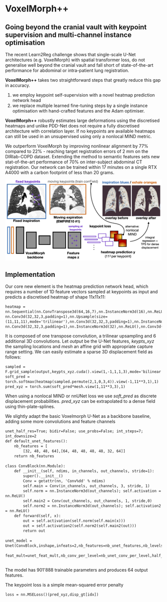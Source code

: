 # VoxelMorph++
## Going beyond the cranial vault with keypoint supervision and multi-channel instance optimisation

The recent Learn2Reg challenge shows that single-scale U-Net architectures (e.g. VoxelMorph) with spatial transformer loss,  do not generalise well beyond the cranial vault and fall short of state-of-the-art performance for abdominal or intra-patient lung registration.

**VoxelMorph++** takes two straightforward steps that greatly reduce this gap in accuracy.
1. we employ keypoint self-supervision with a novel heatmap prediction network head
2. we replace multiple learned fine-tuning steps by a single instance optimisation with hand-crafted features and the Adam optimiser. 

**VoxelMorph++** robustly estimates large deformations using the discretised heatmaps and unlike PDD-Net does not require a fully discretised architecture with correlation layer. If no keypoints are available heatmaps can still be used in an unsupervised using only a nonlocal MIND metric. 

We outperform VoxelMorph by improving nonlinear alignment by 77% compared to 22% - reaching target registration errors of 2 mm on the DIRlab-COPD dataset. Extending the method to semantic features sets new stat-of-the-art performance of 70% on inter-subject abdominal CT registration. Our network can be trained within 17 minutes on a single RTX A4000 with a carbon footprint of less than 20 grams.

![Overview figure](wbir2022_voxelmorph2.png)

## Implementation
Our core new element is the heatmap prediction network head, which requires a number of 1D feature vectors sampled at keypoints as input and predicts a discretised heatmap of shape 11x11x11:
```
heatmap = nn.Sequential(nn.ConvTranspose3d(64,16,7),nn.InstanceNorm3d(16),nn.ReLU(),nn.Conv3d(16,32,3,padding=1),nn.InstanceNorm3d(32),nn.ReLU(),                       nn.Conv3d(32,32,3,padding=1),nn.Upsample(size=(11,11,11),mode='trilinear'),nn.Conv3d(32,32,3,padding=1),nn.InstanceNorm3d(64),nn.ReLU(),                        nn.Conv3d(32,32,3,padding=1),nn.InstanceNorm3d(32),nn.ReLU(),nn.Conv3d(32,16,3,padding=1),nn.InstanceNorm3d(16),nn.ReLU(),nn.Conv3d(16,1,3,padding=1))
```
It is composed of one transpose convolution, a trilinear upsampling and 6 additional 3D convolutions. Let *output* be the U-Net features, *keypts_xyz* the sampling locations  and *mesh* an affine grid with appropriate capture range setting. We can easily estimate a sparse 3D displacement field as follows:  
```
sampled = F.grid_sample(output,keypts_xyz.cuda().view(1,-1,1,1,3),mode='bilinear')
soft_pred = torch.softmax(heatmap(sampled.permute(2,1,0,3,4)).view(-1,11**3,1),1)
pred_xyz = torch.sum(soft_pred*mesh.view(1,11**3,3),1)
```
When using a nonlocal MIND or nnUNet loss we use *soft_pred* as discrete displacement probabilities. *pred_xyz* can be extrapolated to a dense field using thin-plate-splines. 

We slightly adapt the basic Voxelmorph U-Net as a backbone baseline, adding some more convolutions and feature channels
```
unet_half_res=True; bidir=False; use_probs=False; int_steps=7; int_downsize=2
def default_unet_features():
    nb_features = [
        [32, 48, 48, 64],[64, 48, 48, 48, 48, 32, 64]]
    return nb_features

class ConvBlock(nn.Module):
    def __init__(self, ndims, in_channels, out_channels, stride=1):
        super().__init__()
        Conv = getattr(nn, 'Conv%dd' % ndims)
        self.main = Conv(in_channels, out_channels, 3, stride, 1)
        self.norm = nn.InstanceNorm3d(out_channels); self.activation = nn.ReLU()
        self.main2 = Conv(out_channels, out_channels, 1, stride,0)
        self.norm2 = nn.InstanceNorm3d(out_channels); self.activation2 = nn.ReLU()
    def forward(self, x):
        out = self.activation(self.norm(self.main(x)))
        out = self.activation2(self.norm2(self.main2(out)))
        return out
        
unet_model = Unet(ConvBlock,inshape,infeats=2,nb_features=nb_unet_features,nb_levels=nb_unet_levels,\
            feat_mult=unet_feat_mult,nb_conv_per_level=nb_unet_conv_per_level,half_res=unet_half_res,)
            
```
The model has 901'888 trainable parameters and produces 64 output features.

The keypoint loss is a simple mean-squared error penalty 
```
loss = nn.MSELoss()(pred_xyz,disp_gt[idx])


